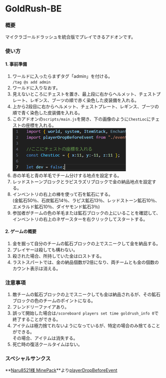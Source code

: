 # GoldRush-BE

### 概要
マイクラゴールドラッシュを統合版でプレイできるアドオンです。

### 使い方
#### 1. 事前準備
   1. ワールドに入ったらまずタグ「admin」を付ける。<br>
   ` /tag @s add admin `
   2. ワールドに入りなおす。
   3. 見えないところにチェストを置き、最上段に右からヘルメット、チェストプレート、レギンス、ブーツの順で赤く染色した皮装備を入れる。
   4. 上から2段目に右からヘルメット、チェストプレート、レギンス、ブーツの順で青く染色した皮装備を入れる。
   5. このアドオンの` scripts/main.js `を開き、下の画像のように` ChestLoc `にチェストの座標を入れる。
      **![ChestLoc](images/ChestLoc.png)**
   6. 赤の羊毛と青の羊毛でチーム分けする地点を設定する。
   7. レッドストーンブロックとラピスラズリブロックで金の納品地点を設定する。
   8. インベントリの右上の棒を使って石を鉱石にする。<br>
   (金鉱石50％、石炭鉱石14％、ラピス鉱石13％、レッドストーン鉱石10％、エメラルド鉱石10％、ダイヤモンド鉱石3％)
   9. 参加者がチームの色の羊毛または鉱石ブロックの上にいることを確認して、インベントリの右上のネザースターを右クリックしてスタートする。
#### **2. ゲームの概要**<br>
   1. 金を掘って自分のチームの鉱石ブロックの上でスニークして金を納品する。
   2. プレイヤーは殺しても構わない。
   3. 殺された場合、所持していた金はロストする。
   4. ラストスパートでは、金の納品個数が2倍になり、両チームとも金の個数のカウント表示は消える。

### 注意事項
   1. 敵チームの鉱石ブロックの上でスニークしても金は納品されるが、その鉱石ブロックの色のチームのポイントになる。
   2. フレンドリーファイアあり。
   3. 誤って開始した場合は` /scoreboard players set time goldrush_info 0 `で終了することができる。
   4. アイテムは極力捨てれないようになっているが、特定の場合のみ捨てることができる。<br>
      その場合、アイテムは消失する。
   5. 死亡時の復活クールタイムはない。

### スペシャルサンクス
**[Naru8521様 MinePack](https://github.com/Naru8521/MinePack)**より[playerDropBeforeEvent](https://github.com/Naru8521/MinePack/blob/main/scripts/events/playerDropBeforeEvent.js)
